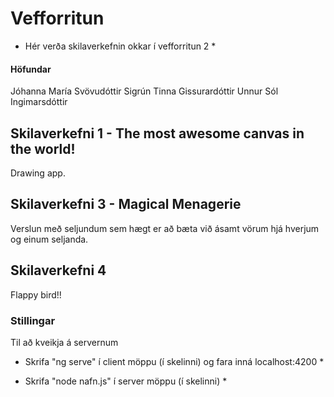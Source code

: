 # Vefforritun
* Hér verða skilaverkefnin okkar í vefforritun 2 *
#### Höfundar ####
Jóhanna María Svövudóttir
Sigrún Tinna Gissurardóttir
Unnur Sól Ingimarsdóttir

## Skilaverkefni 1 - The most awesome canvas in the world!
Drawing app.

## Skilaverkefni 3 - Magical Menagerie 
Verslun með seljundum sem hægt er að bæta við ásamt vörum hjá hverjum og einum seljanda.

## Skilaverkefni 4
Flappy bird!!


### Stillingar

Til að kveikja á servernum

* Skrifa "ng serve" í client möppu (í skelinni) og fara inná localhost:4200 *

* Skrifa "node nafn.js" í server möppu (í skelinni) *
